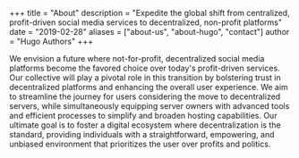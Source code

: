 +++
title = "About"
description = "Expedite the global shift from centralized, profit-driven social media services to decentralized, non-profit platforms"
date = "2019-02-28"
aliases = ["about-us", "about-hugo", "contact"]
author = "Hugo Authors"
+++

We envision a future where not-for-profit, decentralized social media platforms become the favored choice over today's profit-driven services. Our collective will play a pivotal role in this transition by bolstering trust in decentralized platforms and enhancing the overall user experience. We aim to streamline the journey for users considering the move to decentralized servers, while simultaneously equipping server owners with advanced tools and efficient processes to simplify and broaden hosting capabilities. Our ultimate goal is to foster a digital ecosystem where decentralization is the standard, providing individuals with a straightforward, empowering, and unbiased environment that prioritizes the user over profits and politics.